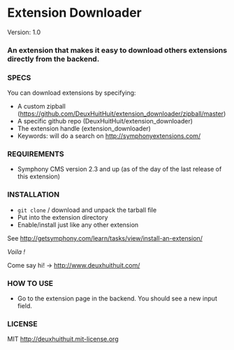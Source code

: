 # Extension Downloader

Version: 1.0

### An extension that makes it easy to download others extensions directly from the backend.

### SPECS ###

You can download extensions by specifying:

- A custom zipball (https://github.com/DeuxHuitHuit/extension_downloader/zipball/master)
- A specific github repo (DeuxHuitHuit/extension_downloader)
- The extension handle (extension_downloader)
- Keywords: will do a search on <http://symphonyextensions.com/>

### REQUIREMENTS ###

- Symphony CMS version 2.3 and up (as of the day of the last release of this extension)

### INSTALLATION ###

- `git clone` / download and unpack the tarball file
- Put into the extension directory
- Enable/install just like any other extension

See <http://getsymphony.com/learn/tasks/view/install-an-extension/>

*Voila !*

Come say hi! -> <http://www.deuxhuithuit.com/>

### HOW TO USE ###

- Go to the extension page in the backend. You should see a new input field.

### LICENSE ###

MIT <http://deuxhuithuit.mit-license.org>
